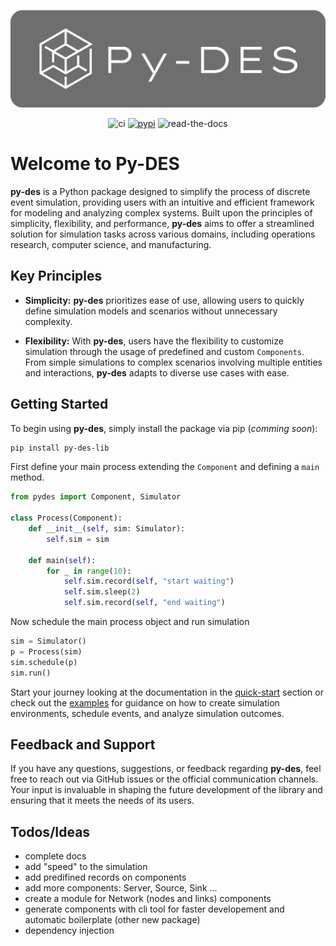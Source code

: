 


<p align="center">
  <a href="" rel="noopener">
 <img src="https://github.com/vitostamatti/pydes/blob/main/docs/assets/pydes-with-bg.png?raw=true" alt="Project logo"></a>
</p>

<div align="center">

  ![ci](https://github.com/vitostamatti/pydes/actions/workflows/ci.yml/badge.svg)
  [![pypi](https://github.com/vitostamatti/pydes/actions/workflows/pypi.yml/badge.svg)](https://github.com/vitostamatti/pydes/actions/workflows/pypi.yml)
  ![read-the-docs](https://readthedocs.org/projects/pydes/badge/?version=latest)  
  
</div>


# Welcome to Py-DES

**py-des** is a Python package designed to simplify the process of discrete event simulation, providing users with an intuitive and efficient framework for modeling and analyzing complex systems. Built upon the principles of simplicity, flexibility, and performance, **py-des** aims to offer a streamlined solution for simulation tasks across various domains, including operations research, computer science, and manufacturing.

## Key Principles

- **Simplicity:** **py-des** prioritizes ease of use, allowing users to quickly define simulation models and scenarios without unnecessary complexity.

- **Flexibility:** With **py-des**, users have the flexibility to customize simulation through the usage of predefined and custom `Components`. From simple simulations to complex scenarios involving multiple entities and interactions, **py-des** adapts to diverse use cases with ease.


## Getting Started

To begin using **py-des**, simply install the package via pip (_comming soon_):

```bash
pip install py-des-lib
```

First define your main process extending the `Component` and defining a `main` method. 

```py
from pydes import Component, Simulator

class Process(Component):
    def __init__(self, sim: Simulator):
        self.sim = sim

    def main(self):
        for _ in range(10):
            self.sim.record(self, "start waiting")
            self.sim.sleep(2)
            self.sim.record(self, "end waiting")
```

Now schedule the main process object and run simulation

```py
sim = Simulator()
p = Process(sim)
sim.schedule(p)
sim.run()
```

Start your journey looking at the documentation in the  [quick-start](https://pydes.readthedocs.io/en/latest/quick-start/) section or check out the [examples](https://pydes.readthedocs.io/en/latest/examples/) for guidance on how to create simulation environments, schedule events, and analyze simulation outcomes.



## Feedback and Support

If you have any questions, suggestions, or feedback regarding **py-des**, feel free to reach out via GitHub issues or the official communication channels. Your input is invaluable in shaping the future development of the library and ensuring that it meets the needs of its users.



## Todos/Ideas
- complete docs
- add "speed" to the simulation
- add predifined records on components
- add more components: Server, Source, Sink ...
- create a module for Network (nodes and links) components
- generate components with cli tool for faster developement and automatic boilerplate (other new package)
- dependency injection
